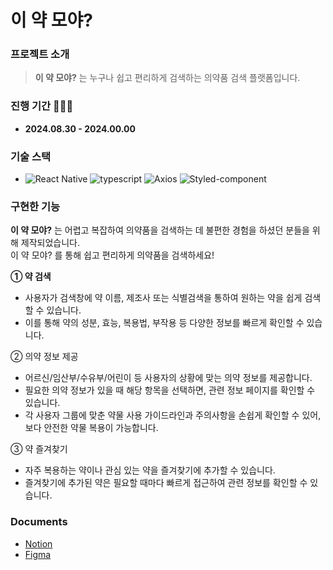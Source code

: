 # 이 약 모야?


### 프로젝트 소개

> **이 약 모야?** 는 누구나 쉽고 편리하게 검색하는 의약품 검색 플랫폼입니다.  

### 진행 기간 👩🏻‍💻

- **2024.08.30 - 2024.00.00**

### 기술 스택

- ![React Native](https://img.shields.io/badge/React%20Native-61DAFB?style=flat&logo=React&logoColor=white)
  ![typescript](https://img.shields.io/badge/TypeScript-3178C6?style=flat&logo=typescript&logoColor=white)
  ![Axios](https://img.shields.io/badge/Axios-5A29E4?style=flat&logo=Axios&logoColor=white)
  ![Styled-component](https://img.shields.io/badge/styled%20components-DB7093?style=flat&logo=styledcomponents&logoColor=white)

### 구현한 기능

**이 약 모야?** 는 어렵고 복잡하여 의약품을 검색하는 데 불편한 경험을 하셨던 분들을 위해 제작되었습니다.   
이 약 모야? 를 통해 쉽고 편리하게 의약품을 검색하세요!

**① 약 검색**
- 사용자가 검색창에 약 이름, 제조사 또는 식별검색을 통하여 원하는 약을 쉽게 검색할 수 있습니다.
- 이를 통해 약의 성분, 효능, 복용법, 부작용 등 다양한 정보를 빠르게 확인할 수 있습니다.

② 의약 정보 제공
- 어르신/임산부/수유부/어린이 등 사용자의 상황에 맞는 의약 정보를 제공합니다.
- 필요한 의약 정보가 있을 때 해당 항목을 선택하면, 관련 정보 페이지를 확인할 수 있습니다.
- 각 사용자 그룹에 맞춘 약물 사용 가이드라인과 주의사항을 손쉽게 확인할 수 있어, 보다 안전한 약물 복용이 가능합니다.

③ 약 즐겨찾기
- 자주 복용하는 약이나 관심 있는 약을 즐겨찾기에 추가할 수 있습니다.
- 즐겨찾기에 추가된 약은 필요할 때마다 빠르게 접근하여 관련 정보를 확인할 수 있습니다.

### Documents

- [Notion](https://gyeongju.notion.site/99889cb1d19847a9b59c588a3a11709d?pvs=4)
- [Figma](https://www.figma.com/design/gaIR8Ag5OpphaRAqyPGWOU/%EC%9D%B4-%EC%95%BD-%EB%AD%90%EC%95%BC%3F?node-id=0-1&t=YIiiWTLAMBv44e2D-1)

